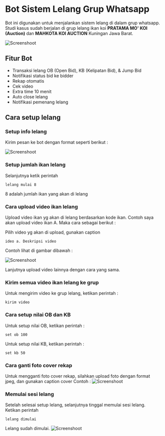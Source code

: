 # Bot Sistem Lelang Grup Whatsapp

Bot ini digunakan untuk menjalankan sistem lelang di dalam grup whatsapp. Studi kasus sudah berjalan di grup lelang ikan koi **PRATAMA MO' KOI (Auction)** dan **MAHKOTA KOI AUCTION** Kuningan Jawa Barat.

![Screenshoot](https://res.cloudinary.com/djlpcw7uf/image/upload/v1684593956/photo_2023-05-20_21-44-13_ygmodw.jpg)

## Fitur Bot

-  Transaksi lelang OB (Open Bid), KB (Kelipatan Bid), & Jump Bid
-  Notifikasi status bid ke bidder
-  Rekap otomatis
-  Cek video
-  Extra time 10 menit
-  Auto close lelang
-  Notifikasi pemenang lelang

## Cara setup lelang

### Setup info lelang

Kirim pesan ke bot dengan format seperti berikut :

![Screenshoot](https://res.cloudinary.com/djlpcw7uf/image/upload/v1684598331/photo_2023-05-20_22-53-41_1_lyqfbb.jpg)

### Setup jumlah ikan lelang

Selanjutnya ketik perintah

```
lelang mulai 8

```

8 adalah jumlah ikan yang akan di lelang

### Cara upload video ikan lelang

Upload video ikan yg akan di lelang berdasarkan kode ikan.
Contoh saya akan upload video ikan A. Maka cara sebagai berikut :

Pilih video yg akan di upload, gunakan caption

```
ideo a. Deskripsi video

```

Contoh lihat di gambar dibawah :

![Screenshoot](https://res.cloudinary.com/djlpcw7uf/image/upload/v1684598829/photo_2023-05-20_23-06-16_1_frtxwo.jpg)

Lanjutnya upload video lainnya dengan cara yang sama.

### Kirim semua video ikan lelang ke grup

Untuk mengirim video ke grup lelang, ketikan perintah :

```
kirim video

```

### Cara setup nilai OB dan KB

Untuk setup nilai OB, ketikan perintah :

```
set ob 100

```

Untuk setup nilai KB, ketikan perintah :

```
set kb 50

```

### Cara ganti foto cover rekap

Untuk mengganti foto cover rekap, silahkan upload foto dengan format jpeg, dan gunakan caption cover
Contoh :
![Screenshoot](https://res.cloudinary.com/djlpcw7uf/image/upload/v1684599316/photo_2023-05-20_23-14-36_1_md09nr.jpg)

### Memulai sesi lelang

Setelah selesai setup lelang, selanjutnya tinggal memulai sesi lelang. Ketikan perintah

```
lelang dimulai

```

Lelang sudah dimulai.
![Screenshoot](https://res.cloudinary.com/djlpcw7uf/image/upload/v1684599483/photo_2023-05-20_23-17-21_nnmhi0.jpg)
